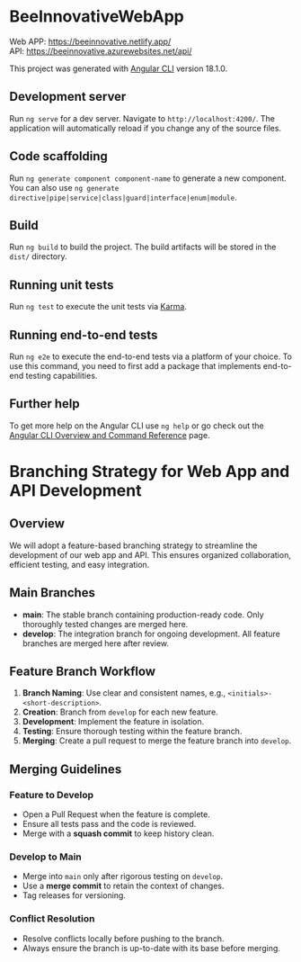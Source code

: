 # BeeInnovativeWebApp

Web APP: https://beeinnovative.netlify.app/
<br>
API: https://beeinnovative.azurewebsites.net/api/

This project was generated with [Angular CLI](https://github.com/angular/angular-cli) version 18.1.0.

## Development server

Run `ng serve` for a dev server. Navigate to `http://localhost:4200/`. The application will automatically reload if you change any of the source files.

## Code scaffolding

Run `ng generate component component-name` to generate a new component. You can also use `ng generate directive|pipe|service|class|guard|interface|enum|module`.

## Build

Run `ng build` to build the project. The build artifacts will be stored in the `dist/` directory.

## Running unit tests

Run `ng test` to execute the unit tests via [Karma](https://karma-runner.github.io).

## Running end-to-end tests

Run `ng e2e` to execute the end-to-end tests via a platform of your choice. To use this command, you need to first add a package that implements end-to-end testing capabilities.

## Further help

To get more help on the Angular CLI use `ng help` or go check out the [Angular CLI Overview and Command Reference](https://angular.dev/tools/cli) page.


# Branching Strategy for Web App and API Development

## Overview
We will adopt a feature-based branching strategy to streamline the development of our web app and API. This ensures organized collaboration, efficient testing, and easy integration.

## Main Branches
- **main**: The stable branch containing production-ready code. Only thoroughly tested changes are merged here.
- **develop**: The integration branch for ongoing development. All feature branches are merged here after review.

## Feature Branch Workflow
1. **Branch Naming**: Use clear and consistent names, e.g., `<initials>-<short-description>`.
2. **Creation**: Branch from `develop` for each new feature.
3. **Development**: Implement the feature in isolation.
4. **Testing**: Ensure thorough testing within the feature branch.
5. **Merging**: Create a pull request to merge the feature branch into `develop`.

## Merging Guidelines

### Feature to Develop
- Open a Pull Request when the feature is complete.
- Ensure all tests pass and the code is reviewed.
- Merge with a **squash commit** to keep history clean.

### Develop to Main
- Merge into `main` only after rigorous testing on `develop`.
- Use a **merge commit** to retain the context of changes.
- Tag releases for versioning.

### Conflict Resolution
- Resolve conflicts locally before pushing to the branch.
- Always ensure the branch is up-to-date with its base before merging.

